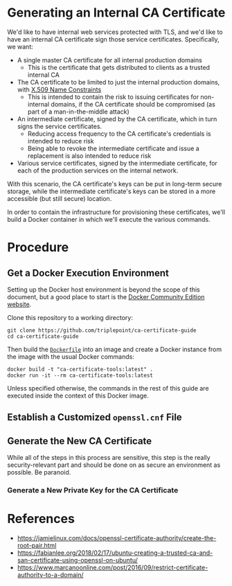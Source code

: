 # Generating an Internal CA Certificate
We'd like to have internal web services protected with TLS, and we'd like to have an internal CA certificate sign those service certificates.  Specifically, we want:
- A single master CA certificate for all internal production domains  
    - This is the certificate that gets distributed to clients as a trusted internal CA
- The CA certificate to be limited to just the internal production domains, with [X.509 Name Constraints](https://tools.ietf.org/html/rfc5280#section-4.2.1.10)
    - This is intended to contain the risk to issuing certificates for non-internal domains, if the CA certificate should be compromised (as part of a man-in-the-middle attack)
- An intermediate certificate, signed by the CA certificate, which in turn signs the service certificates.
    - Reducing access frequency to the CA certificate's credentials is intended to reduce risk
    - Being able to revoke the intermediate certificate and issue a replacement is also intended to reduce risk
- Various service certificates, signed by the intermediate certificate, for each of the production services on the internal network.

With this scenario, the CA certificate's keys can be put in long-term secure storage, while the intermediate certificate's keys can be stored in a more accessible (but still secure) location.

In order to contain the infrastructure for provisioning these certificates, we'll build a Docker container in which we'll execute the various commands.

# Procedure
## Get a Docker Execution Environment
Setting up the Docker host environment is beyond the scope of this document, but a good place to start is the [Docker Community Edition website](https://www.docker.com/community-edition).

Clone this repository to a working directory:
``` shell
git clone https://github.com/triplepoint/ca-certificate-guide
cd ca-certificate-guide
```

Then build the [`Dockerfile`](Dockerfile) into an image and create a Docker instance from the image with the usual Docker commands:
``` shell
docker build -t "ca-certificate-tools:latest" .
docker run -it --rm ca-certificate-tools:latest
```

Unless specified otherwise, the commands in the rest of this guide are executed inside the context of this Docker image.

## Establish a Customized `openssl.cnf` File


## Generate the New CA Certificate
While all of the steps in this process are sensitive, this step is the really security-relevant part and should be done on as secure an environment as possible.  Be paranoid.

### Generate a New Private Key for the CA Certificate



# References
- https://jamielinux.com/docs/openssl-certificate-authority/create-the-root-pair.html
- https://fabianlee.org/2018/02/17/ubuntu-creating-a-trusted-ca-and-san-certificate-using-openssl-on-ubuntu/
- https://www.marcanoonline.com/post/2016/09/restrict-certificate-authority-to-a-domain/
